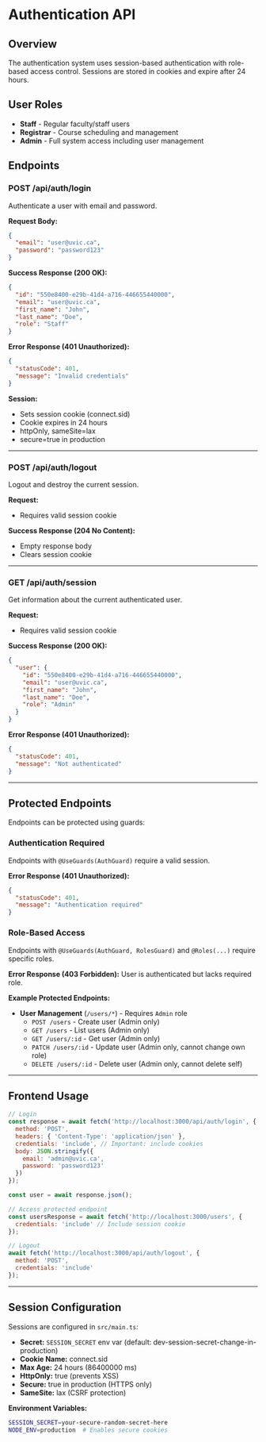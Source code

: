 # Authentication API

## Overview

The authentication system uses session-based authentication with role-based access control. Sessions are stored in cookies and expire after 24 hours.

## User Roles

- **Staff** - Regular faculty/staff users
- **Registrar** - Course scheduling and management
- **Admin** - Full system access including user management

## Endpoints

### POST /api/auth/login

Authenticate a user with email and password.

**Request Body:**
```json
{
  "email": "user@uvic.ca",
  "password": "password123"
}
```

**Success Response (200 OK):**
```json
{
  "id": "550e8400-e29b-41d4-a716-446655440000",
  "email": "user@uvic.ca",
  "first_name": "John",
  "last_name": "Doe",
  "role": "Staff"
}
```

**Error Response (401 Unauthorized):**
```json
{
  "statusCode": 401,
  "message": "Invalid credentials"
}
```

**Session:**
- Sets session cookie (connect.sid)
- Cookie expires in 24 hours
- httpOnly, sameSite=lax
- secure=true in production

---

### POST /api/auth/logout

Logout and destroy the current session.

**Request:**
- Requires valid session cookie

**Success Response (204 No Content):**
- Empty response body
- Clears session cookie

---

### GET /api/auth/session

Get information about the current authenticated user.

**Request:**
- Requires valid session cookie

**Success Response (200 OK):**
```json
{
  "user": {
    "id": "550e8400-e29b-41d4-a716-446655440000",
    "email": "user@uvic.ca",
    "first_name": "John",
    "last_name": "Doe",
    "role": "Admin"
  }
}
```

**Error Response (401 Unauthorized):**
```json
{
  "statusCode": 401,
  "message": "Not authenticated"
}
```

---

## Protected Endpoints

Endpoints can be protected using guards:

### Authentication Required
Endpoints with `@UseGuards(AuthGuard)` require a valid session.

**Error Response (401 Unauthorized):**
```json
{
  "statusCode": 401,
  "message": "Authentication required"
}
```

### Role-Based Access
Endpoints with `@UseGuards(AuthGuard, RolesGuard)` and `@Roles(...)` require specific roles.

**Error Response (403 Forbidden):**
User is authenticated but lacks required role.

**Example Protected Endpoints:**
- **User Management** (`/users/*`) - Requires `Admin` role
  - `POST /users` - Create user (Admin only)
  - `GET /users` - List users (Admin only)
  - `GET /users/:id` - Get user (Admin only)
  - `PATCH /users/:id` - Update user (Admin only, cannot change own role)
  - `DELETE /users/:id` - Delete user (Admin only, cannot delete self)

---

## Frontend Usage

```javascript
// Login
const response = await fetch('http://localhost:3000/api/auth/login', {
  method: 'POST',
  headers: { 'Content-Type': 'application/json' },
  credentials: 'include', // Important: include cookies
  body: JSON.stringify({
    email: 'admin@uvic.ca',
    password: 'password123'
  })
});

const user = await response.json();

// Access protected endpoint
const usersResponse = await fetch('http://localhost:3000/users', {
  credentials: 'include' // Include session cookie
});

// Logout
await fetch('http://localhost:3000/api/auth/logout', {
  method: 'POST',
  credentials: 'include'
});
```

---

## Session Configuration

Sessions are configured in `src/main.ts`:

- **Secret:** `SESSION_SECRET` env var (default: dev-session-secret-change-in-production)
- **Cookie Name:** connect.sid
- **Max Age:** 24 hours (86400000 ms)
- **HttpOnly:** true (prevents XSS)
- **Secure:** true in production (HTTPS only)
- **SameSite:** lax (CSRF protection)

**Environment Variables:**
```bash
SESSION_SECRET=your-secure-random-secret-here
NODE_ENV=production  # Enables secure cookies
```
